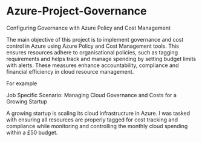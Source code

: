 # Azure-Project-Governance
Configuring Governance with Azure Policy and Cost Management

The main objective of this project is to implement governance and cost control in Azure using Azure Policy and Cost Management tools. This ensures resources adhere to organisational policies, such as tagging requirements and helps track and manage spending by setting budget limits with alerts. These measures enhance accountability, compliance and financial efficiency in cloud resource management.

For example

Job Specific Scenario: Managing Cloud Governance and Costs for a Growing Startup

A growing startup is scaling its cloud infrastructure in Azure. I was tasked with ensuring all resources are properly tagged for cost tracking and compliance while monitoring and controlling the monthly cloud spending within a £50 budget.
